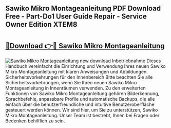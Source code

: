 ## Sawiko Mikro Montageanleitung PDF Download Free - Part-Do1 User Guide Repair - Service Owner Edition XTEM8

# <h2><a href="http://df8th6s.blite.top/?on=Sawiko+Mikro+Montageanleitung">🔗Download 👉🔴 Sawiko Mikro Montageanleitung</a></h2>

[![Sawiko Mikro Montageanleitung new download](https://i.imgur.com/lujVjoI.png)](http://df8th6s.blite.top/?on=Sawiko+Mikro+Montageanleitung)
Inbetriebnahme Dieses Handbuch vereinfacht die Einrichtung und Verwendung Ihres neuen Sawiko Mikro Montageanleitung mit klaren Anweisungen und Abbildungen. Sicherheitsvorkehrungen für den Innenbereich Bitte beachten Sie alle Sicherheitsvorkehrungen, wenn Sie Ihren neuen Sawiko Mikro Montageanleitung in Innenräumen verwenden. Zu den erweiterten Funktionen von Sawiko Mikro Montageanleitung gehören Bilderkennung, Sprachbefehle, anpassbare Profile und automatische Backups, die alle einfach über die benutzerfreundliche und intuitive Benutzeroberfläche gesteuert werden können. Wir sind hier, um Sie zu unterstützen, Sawiko Mikro Montageanleitung. Unser Team ist bestrebt, Ihnen bei Fragen oder Bedenken behilflich zu sein.
